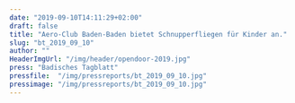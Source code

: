 ```yaml
---
date: "2019-09-10T14:11:29+02:00"
draft: false
title: "Aero-Club Baden-Baden bietet Schnupperfliegen für Kinder an."
slug: "bt_2019_09_10"
author: ""
HeaderImgUrl: "/img/header/opendoor-2019.jpg"
press: "Badisches Tagblatt"
pressfile:  "/img/pressreports/bt_2019_09_10.jpg"
pressimage: "/img/pressreports/bt_2019_09_10.jpg"
---
```

